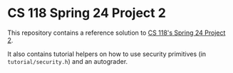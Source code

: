 # CS 118 Spring 24 Project 2

This repository contains a reference solution to [CS 118's Spring 24 Project
2](https://docs.google.com/document/d/1bf3gbwm4cN_A_xwObk9WteAuUUwTPRh_sRg9g7t0Shc/edit?pli=1#heading=h.jysndtp2zmva).

It also contains tutorial helpers on how to use security primitives (in
`tutorial/security.h`) and an autograder.